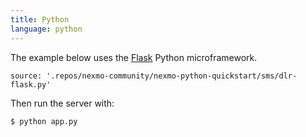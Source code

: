 ```yaml
---
title: Python
language: python
---
```


The example below uses the [Flask](http://flask.pocoo.org/) Python microframework.

```code
source: '.repos/nexmo-community/nexmo-python-quickstart/sms/dlr-flask.py'
```

Then run the server with:

```
$ python app.py
```
